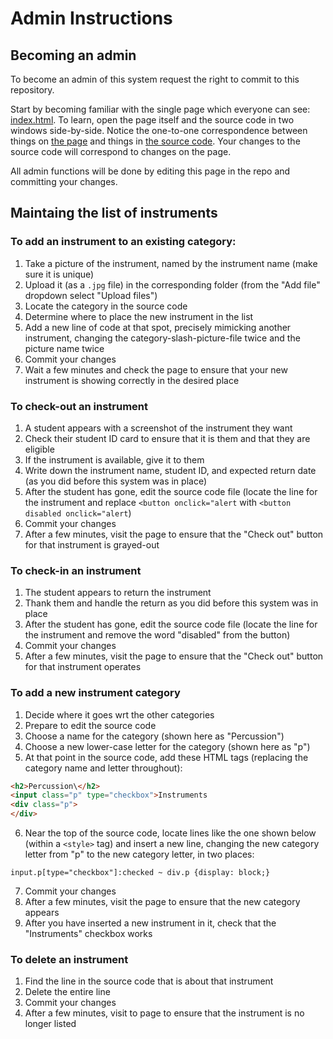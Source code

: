 # Admin Instructions

## Becoming an admin

To become an admin of this system request the right to commit to this repository.

Start by becoming familiar with the single page which everyone can see: [index.html](https://b1conrad.github.io/mic/).
To learn, open the page itself and the source code in two windows side-by-side.
Notice the one-to-one correspondence between things on [the page](https://b1conrad.github.io/mic/) 
and things in [the source code](https://github.com/b1conrad/mic/blob/main/index.html).
Your changes to the source code will correspond to changes on the page.

All admin functions will be done by editing this page in the repo and committing your changes.

## Maintaing the list of instruments

### To add an instrument to an existing category:
1. Take a picture of the instrument, named by the instrument name (make sure it is unique)
2. Upload it (as a `.jpg` file) in the corresponding folder (from the "Add file" dropdown select "Upload files")
3. Locate the category in the source code
4. Determine where to place the new instrument in the list
5. Add a new line of code at that spot, precisely mimicking another instrument, changing the category-slash-picture-file twice and the picture name twice
6. Commit your changes
7. Wait a few minutes and check the page to ensure that your new instrument is showing correctly in the desired place

### To check-out an instrument
1. A student appears with a screenshot of the instrument they want
2. Check their student ID card to ensure that it is them and that they are eligible
3. If the instrument is available, give it to them
4. Write down the instrument name, student ID, and expected return date (as you did before this system was in place)
5. After the student has gone, edit the source code file (locate the line for the instrument and replace `<button onclick="alert` with `<button disabled onclick="alert`)
6. Commit your changes
7. After a few minutes, visit the page to ensure that the "Check out" button for that instrument is grayed-out

### To check-in an instrument
1. The student appears to return the instrument
2. Thank them and handle the return as you did before this system was in place
3. After the student has gone, edit the source code file (locate the line for the instrument and remove the word "disabled" from the button)
4. Commit your changes
5. After a few minutes, visit the page to ensure that the "Check out" button for that instrument operates

### To add a new instrument category
1. Decide where it goes wrt the other categories
2. Prepare to edit the source code
3. Choose a name for the category (shown here as "Percussion")
4. Choose a new lower-case letter for the category (shown here as "p")
5. At that point in the source code, add these HTML tags (replacing the category name and letter throughout):

```html
<h2>Percussion\</h2>
<input class="p" type="checkbox">Instruments
<div class="p">
</div>
```

6. Near the top of the source code, locate lines like the one shown below (within a `<style>` tag) and insert a new line, changing the new category letter from "p" to the new category letter, in two places:

```
input.p[type="checkbox"]:checked ~ div.p {display: block;}
```

7. Commit your changes
8. After a few minutes, visit the page to ensure that the new category appears
9. After you have inserted a new instrument in it, check that the "Instruments" checkbox works

### To delete an instrument
1. Find the line in the source code that is about that instrument
2. Delete the entire line
3. Commit your changes
4. After a few minutes, visit to page to ensure that the instrument is no longer listed



